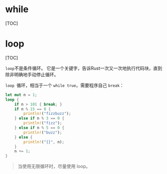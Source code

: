 # while

[TOC]

# loop 

[TOC]

`loop`不是条件循环。 它是一个关键字，告诉Rust一次又一次地执行代码块，直到除非明确地手动停止循环。

`loop `循环，相当于一个 `while true`，需要程序自己 `break`：

```rust
let mut n = 1;
loop {
    if n > 101 { break; }
    if n % 15 == 0 {
        println!("fizzbuzz");
    } else if n % 3 == 0 {
        println!("fizz");
    } else if n % 5 == 0 {
        println!("buzz");
    } else {
        println!("{}", n);
    }
    n += 1;
}
```

> 当使用无限循环时，尽量使用 loop。